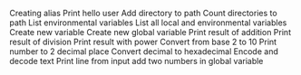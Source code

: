 Creating alias
Print hello user
Add directory to path
Count directories to path
List environmental variables
List all local and environmental variables
Create new variable
Create new global variable
Print result of addition
Print result of division
Print result with power
Convert from base 2 to 10
Print number to 2 decimal place
Convert decimal to hexadecimal
Encode and decode text
Print line from input
add two numbers in global variable
